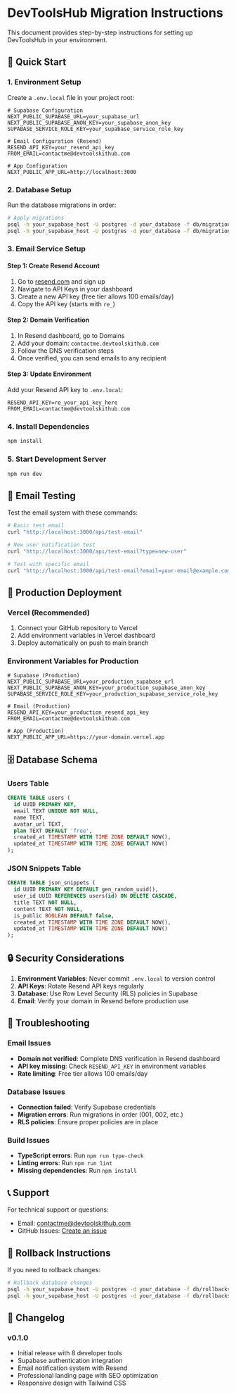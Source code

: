 # DevToolsHub Migration Instructions

This document provides step-by-step instructions for setting up DevToolsHub in your environment.

## 🚀 Quick Start

### 1. Environment Setup

Create a `.env.local` file in your project root:

```env
# Supabase Configuration
NEXT_PUBLIC_SUPABASE_URL=your_supabase_url
NEXT_PUBLIC_SUPABASE_ANON_KEY=your_supabase_anon_key
SUPABASE_SERVICE_ROLE_KEY=your_supabase_service_role_key

# Email Configuration (Resend)
RESEND_API_KEY=your_resend_api_key
FROM_EMAIL=contactme@devtoolskithub.com

# App Configuration
NEXT_PUBLIC_APP_URL=http://localhost:3000
```

### 2. Database Setup

Run the database migrations in order:

```bash
# Apply migrations
psql -h your_supabase_host -U postgres -d your_database -f db/migrations/001_create_users_table.sql
psql -h your_supabase_host -U postgres -d your_database -f db/migrations/002_create_json_snippets_table.sql
```

### 3. Email Service Setup

#### Step 1: Create Resend Account
1. Go to [resend.com](https://resend.com) and sign up
2. Navigate to API Keys in your dashboard
3. Create a new API key (free tier allows 100 emails/day)
4. Copy the API key (starts with `re_`)

#### Step 2: Domain Verification
1. In Resend dashboard, go to Domains
2. Add your domain: `contactme.devtoolskithub.com`
3. Follow the DNS verification steps
4. Once verified, you can send emails to any recipient

#### Step 3: Update Environment
Add your Resend API key to `.env.local`:
```env
RESEND_API_KEY=re_your_api_key_here
FROM_EMAIL=contactme@devtoolskithub.com
```

### 4. Install Dependencies

```bash
npm install
```

### 5. Start Development Server

```bash
npm run dev
```

## 📧 Email Testing

Test the email system with these commands:

```bash
# Basic test email
curl "http://localhost:3000/api/test-email"

# New user notification test
curl "http://localhost:3000/api/test-email?type=new-user"

# Test with specific email
curl "http://localhost:3000/api/test-email?email=your-email@example.com"
```

## 🔧 Production Deployment

### Vercel (Recommended)

1. Connect your GitHub repository to Vercel
2. Add environment variables in Vercel dashboard
3. Deploy automatically on push to main branch

### Environment Variables for Production

```env
# Supabase (Production)
NEXT_PUBLIC_SUPABASE_URL=your_production_supabase_url
NEXT_PUBLIC_SUPABASE_ANON_KEY=your_production_supabase_anon_key
SUPABASE_SERVICE_ROLE_KEY=your_production_supabase_service_role_key

# Email (Production)
RESEND_API_KEY=your_production_resend_api_key
FROM_EMAIL=contactme@devtoolskithub.com

# App (Production)
NEXT_PUBLIC_APP_URL=https://your-domain.vercel.app
```

## 🗄️ Database Schema

### Users Table
```sql
CREATE TABLE users (
  id UUID PRIMARY KEY,
  email TEXT UNIQUE NOT NULL,
  name TEXT,
  avatar_url TEXT,
  plan TEXT DEFAULT 'free',
  created_at TIMESTAMP WITH TIME ZONE DEFAULT NOW(),
  updated_at TIMESTAMP WITH TIME ZONE DEFAULT NOW()
);
```

### JSON Snippets Table
```sql
CREATE TABLE json_snippets (
  id UUID PRIMARY KEY DEFAULT gen_random_uuid(),
  user_id UUID REFERENCES users(id) ON DELETE CASCADE,
  title TEXT NOT NULL,
  content TEXT NOT NULL,
  is_public BOOLEAN DEFAULT false,
  created_at TIMESTAMP WITH TIME ZONE DEFAULT NOW(),
  updated_at TIMESTAMP WITH TIME ZONE DEFAULT NOW()
);
```

## 🔒 Security Considerations

1. **Environment Variables**: Never commit `.env.local` to version control
2. **API Keys**: Rotate Resend API keys regularly
3. **Database**: Use Row Level Security (RLS) policies in Supabase
4. **Email**: Verify your domain in Resend before production use

## 🐛 Troubleshooting

### Email Issues
- **Domain not verified**: Complete DNS verification in Resend dashboard
- **API key missing**: Check `RESEND_API_KEY` in environment variables
- **Rate limiting**: Free tier allows 100 emails/day

### Database Issues
- **Connection failed**: Verify Supabase credentials
- **Migration errors**: Run migrations in order (001, 002, etc.)
- **RLS policies**: Ensure proper policies are in place

### Build Issues
- **TypeScript errors**: Run `npm run type-check`
- **Linting errors**: Run `npm run lint`
- **Missing dependencies**: Run `npm install`

## 📞 Support

For technical support or questions:
- Email: contactme@devtoolskithub.com
- GitHub Issues: [Create an issue](https://github.com/yourusername/devtools-hub/issues)

## 🔄 Rollback Instructions

If you need to rollback changes:

```bash
# Rollback database changes
psql -h your_supabase_host -U postgres -d your_database -f db/rollbacks/002_rollback_json_snippets_table.sql
psql -h your_supabase_host -U postgres -d your_database -f db/rollbacks/001_rollback_users_table.sql
```

## 📝 Changelog

### v0.1.0
- Initial release with 8 developer tools
- Supabase authentication integration
- Email notification system with Resend
- Professional landing page with SEO optimization
- Responsive design with Tailwind CSS 